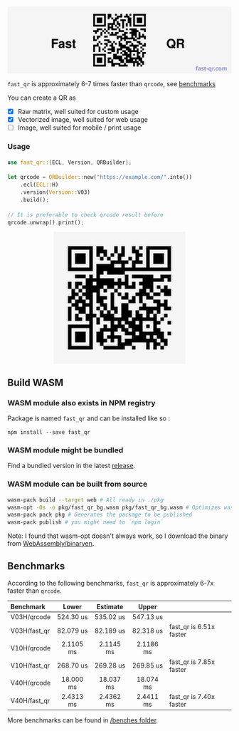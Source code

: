 <div style="display: flex; justify-content: center">
  <img src="assets/banner.svg"  alt="Example qr for website example.com"/>
</div>

`fast_qr` is approximately 6-7 times faster than `qrcode`, see [benchmarks](#benchmarks)

You can create a QR as

- [x] Raw matrix, well suited for custom usage
- [x] Vectorized image, well suited for web usage
- [ ] Image, well suited for mobile / print usage

### Usage

```rust
use fast_qr::{ECL, Version, QRBuilder};

let qrcode = QRBuilder::new("https://example.com/".into())
    .ecl(ECL::H)
    .version(Version::V03)
    .build();

// It is preferable to check qrcode result before
qrcode.unwrap().print();
```

<div style="display: flex; justify-content: center">
  <img src="assets/example.com.svg"  alt="Example qr for website example.com"/>
</div>

## Build WASM

### WASM module also exists in NPM registry

Package is named `fast_qr` and can be installed like so :

```
npm install --save fast_qr
```

### WASM module might be bundled

Find a bundled version in the latest [release](https://github.com/erwanvivien/fast_qr/releases).

### WASM module can be built from source

```bash
wasm-pack build --target web # All ready in ./pkg
wasm-opt -Os -o pkg/fast_qr_bg.wasm pkg/fast_qr_bg.wasm # Optimizes wasm module size
wasm-pack pack pkg # Generates the package to be published
wasm-pack publish # you might need to `npm login`
```

Note: I found that wasm-opt doesn't always work, so I download the binary from
[WebAssembly/binaryen](https://github.com/WebAssembly/binaryen).

## Benchmarks

According to the following benchmarks, `fast_qr` is approximately 6-7x faster than `qrcode`.

| Benchmark    |   Lower   | Estimate  |   Upper   |                         |
| :----------- | :-------: | :-------: | :-------: | ----------------------- |
| V03H/qrcode  | 524.30 us | 535.02 us | 547.13 us |                         |
| V03H/fast_qr | 82.079 us | 82.189 us | 82.318 us | fast_qr is 6.51x faster |
| V10H/qrcode  | 2.1105 ms | 2.1145 ms | 2.1186 ms |                         |
| V10H/fast_qr | 268.70 us | 269.28 us | 269.85 us | fast_qr is 7.85x faster |
| V40H/qrcode  | 18.000 ms | 18.037 ms | 18.074 ms |                         |
| V40H/fast_qr | 2.4313 ms | 2.4362 ms | 2.4411 ms | fast_qr is 7.40x faster |

More benchmarks can be found in [/benches folder](https://github.com/erwanvivien/fast_qr/tree/master/benches).
